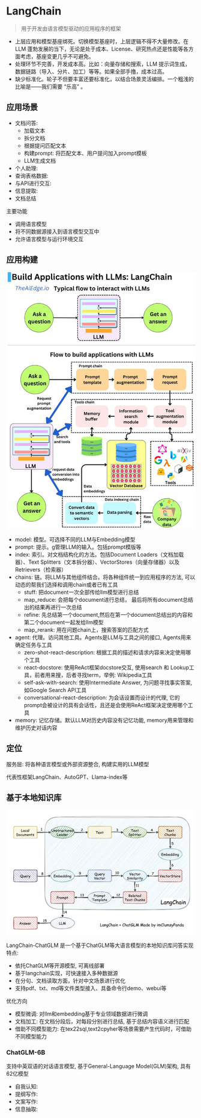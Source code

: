 # LangChain

> 用于开发由语言模型驱动的应用程序的框架

- 上层应用和模型基座绑死。切换模型基座时，上层逻辑不得不大量修改。在 LLM 蓬勃发展的当下，无论是处于成本、License、研究热点还是性能等各方面考虑，基座变更几乎不可避免。
- 处理环节不完善，开发成本高。比如：向量存储和搜索，LLM 提示词生成，数据链路（导入、分片、加工）等等。如果全部手撸，成本过高。
- 缺少标准化。轮子不但要丰富还要标准化，以结合场景灵活编排。一个粗浅的比喻是——我们需要 “乐高” 。

## 应用场景

- 文档问答:
  - 加载文本
  - 拆分文档
  - 根据提问匹配文本
  - 构建prompt: 将匹配文本、用户提问加入prompt模板
  - LLM生成文档
- 个人助理:
- 查询表格数据:
- 与API进行交互:
- 信息提取:
- 文档总结

主要功能

- 调用语言模型
- 将不同数据源接入到语言模型交互中
- 允许语言模型与运行环境交互

## 应用构建

![流程交互图](./images/langchain流程交互图.jpeg)

- model: 模型。可选择不同的LLM与Embedding模型
- prompt: 提示。g管理LLM的输入。包括prompt模版等
- index: 索引。对文档结构化的方法。包括Document Loaders（文档加载器）、Text Splitters（文本拆分器）、VectorStores（向量存储器）以及Retrievers（检索器）
- chains: 链。将LLM与其他组件结合。将各种组件统一到应用程序的方法, 可以动态的帮我们选择和调用chain或者已有工具
  - stuff: 把document一次全部传给llm模型进行总结
  - map_reduce: 会把每个document进行总结， 最后将所有document总结出的结果再进行一次总结
  - refine: 先总结第一个document,然后在第一个document总结出的内容和第二个document一起发给llm模型
  - map_rerank: 用在问题chain上，搜索答案的匹配方式
- agent: 代理。访问其他工具。Agents是LLM与工具之间的接口, Agents用来确定任务与工具
  - zero-shot-react-description: 根据工具的描述和请求内容来决定使用哪个工具
  - react-docstore: 使用ReAct框架docstore交互, 使用search 和 Lookup工具，前者用来搜，后者寻找term，举例: Wikipedia工具
  - self-ask-with-search: 使用Intermediate Answer, 为问题寻找事实答案, 如Google Search API工具
  - conversational-react-description: 为会话设置而设计的代理, 它的prompt会被设计的具有会话性，且还是会使用ReAct框架决定使用哪个工具
- memory: 记忆存储。默认LLM对历史内容没有记忆功能, memory用来管理和维护历史对话内容

## 定位

服务层: 将各种语言模型或外部资源整合, 构建实用的LLM模型

代表性框架LangChain、AutoGPT、Llama-index等

## 基于本地知识库

![chatGLM](./images/langchain+chatglm.png)

LangChain-ChatGLM 是一个基于ChatGLM等大语言模型的本地知识库问答实现
特点:

- 依托ChatGLM等开源模型, 可离线部署
- 基于langchain实现，可快速接入多种数据源
- 在分句、文档读取方面，针对中文场景进行优化
- 支持pdf、txt、md等文件类型接入、具备命令行demo、webui等

优化方向

- 模型微调: 对llm和embedding基于专业领域数据进行微调
- 文档加工: 在文档分段后，对每段分别进行总结, 基于总结内容语义进行匹配
- 借助不同模型能力: 在tex22sql,text2cpyher等场景需要产生代码时，可借助不同模型能力

### ChatGLM-6B

支持中英双语的对话语言模型, 基于General-Language Model(GLM)架构, 具有62亿模型

- 自我认知:
- 提纲写作:
- 文案写作:
- 信息抽取: